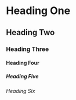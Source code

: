 <div class="demo px-2">
  <div class="text-content">
    <h1>Heading One</h1>
    <h2>Heading Two</h2>
    <h3>Heading Three</h3>
    <h4>Heading Four</h4>
    <h5>Heading Five</h5>
    <h6>Heading Six</h6>
  </div>
</div>
<div class="demo px-2">
  <pre class="p"><code>


  </code></pre>
</div>
    
